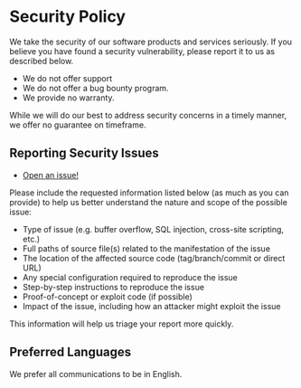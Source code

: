 # Security Policy

We take the security of our software products and services seriously.
If you believe you have found a security vulnerability, please report it to us as described below.

 - We do not offer support 
 - We do not offer a bug bounty program.
 - We provide no warranty.

 While we will do our best to address security concerns in a timely manner, we offer no guarantee on timeframe.

## Reporting Security Issues

- [Open an issue!](https://github.com/risadams/bloomshell/issues/new)

Please include the requested information listed below (as much as you can provide) to help us better understand the nature and scope of the possible issue:

- Type of issue (e.g. buffer overflow, SQL injection, cross-site scripting, etc.)
- Full paths of source file(s) related to the manifestation of the issue
- The location of the affected source code (tag/branch/commit or direct URL)
- Any special configuration required to reproduce the issue
- Step-by-step instructions to reproduce the issue
- Proof-of-concept or exploit code (if possible)
- Impact of the issue, including how an attacker might exploit the issue

This information will help us triage your report more quickly.

## Preferred Languages

We prefer all communications to be in English.
